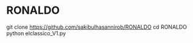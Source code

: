 # RONALDO
git clone https://github.com/sakibulhasannirob/RONALDO
cd RONALDO
python elclassico_V1.py
